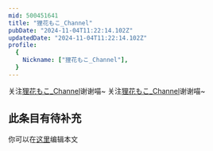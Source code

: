 ```yaml
---
mid: 500451641
title: "狸花もこ_Channel"
pubDate: "2024-11-04T11:22:14.102Z"
updatedDate: "2024-11-04T11:22:14.102Z"
profile:
  {
    Nickname: ["狸花もこ_Channel"],
  }
---
```


关注[狸花もこ_Channel](https://space.bilibili.com/500451641)谢谢喵~ 关注[狸花もこ_Channel](https://space.bilibili.com/500451641)谢谢喵~

## 此条目有待补充
你可以在[这里](https://github.com/Yuhanawa/VTuber.ICU-Content/edit/master/v/狸花もこ_Channel/index.md)编辑本文
